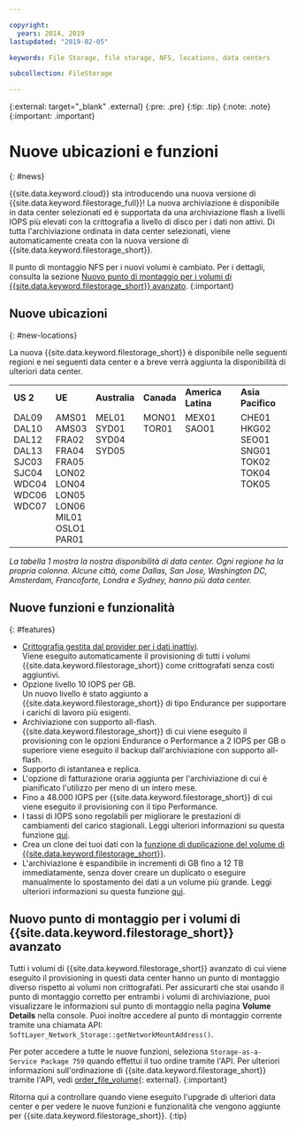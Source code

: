 ```yaml
---

copyright:
  years: 2014, 2019
lastupdated: "2019-02-05"

keywords: File Storage, file storage, NFS, locations, data centers

subcollection: FileStorage

---
```

{:external: target="_blank" .external}
{:pre: .pre}
{:tip: .tip}
{:note: .note}
{:important: .important}

# Nuove ubicazioni e funzioni
{: #news}

{{site.data.keyword.cloud}} sta introducendo una nuova versione di {{site.data.keyword.filestorage_full}}! La nuova archiviazione è disponibile in data center selezionati ed è supportata da una archiviazione flash a livelli IOPS più elevati con la crittografia a livello di disco per i dati non attivi. Di tutta l'archiviazione ordinata in data center selezionati, viene automaticamente creata con la nuova versione di {{site.data.keyword.filestorage_short}}.

Il punto di montaggio NFS per i nuovi volumi è cambiato. Per i dettagli, consulta la sezione [Nuovo punto di montaggio per i volumi di {{site.data.keyword.filestorage_short}} avanzato](#new-mount-point-for-enhanced-file-storage-volumes).
{:important}

## Nuove ubicazioni
{: #new-locations}

La nuova {{site.data.keyword.filestorage_short}} è disponibile nelle seguenti regioni e nei seguenti data center e a breve verrà aggiunta la disponibilità di ulteriori data center.

<table role="presentation">
  <tr>
    <td><strong>US 2</strong></td>
    <td><strong>UE</strong></td>
    <td><strong>Australia</strong></td>
    <td><strong>Canada</strong></td>
    <td><strong>America Latina</strong></td>
    <td><strong>Asia Pacifico</strong></td>
  </tr>
  <tr>
    <td>DAL09<br />
	DAL10<br />
	DAL12<br />
	DAL13<br />
	SJC03<br />
        SJC04<br />
	WDC04<br />
	WDC06<br />
	WDC07<br />
	<br /><br /><br />
    </td>
    <td>AMS01<br />
        AMS03<br />
	FRA02<br />
	FRA04<br />
	FRA05<br />
	LON02<br />
	LON04<br />
	LON05<br />
	LON06<br />
	MIL01<br />
	OSLO1<br />
	PAR01<br />
    </td>
    <td>MEL01<br />
        SYD01<br />
        SYD04<br />
        SYD05<br /><br /><br /><br /><br /><br /><br /><br /><br />
    </td>
    <td>MON01<br />
        TOR01<br />
	<br /><br /><br /><br /><br /><br /><br /><br /><br /><br />
    </td>
    <td>MEX01<br />
        SAO01<br />
	<br /><br /><br /><br /><br /><br /><br /><br /><br /><br />
    </td>
    <td>CHE01<br />
        HKG02<br />
	SEO01<br />
	SNG01<br />
        TOK02<br />
	TOK04<br />
	TOK05<br />
	<br /><br /><br /><br /><br />
    </td>
  </tr>
</table>

*La tabella 1 mostra la nostra disponibilità di data center. Ogni regione ha la propria colonna. Alcune città, come Dallas, San Jose, Washington DC, Amsterdam, Francoforte, Londra e Sydney, hanno più data center.*

## Nuove funzioni e funzionalità
{: #features}

- [Crittografia gestita dal provider per i dati inattivi](/docs/infrastructure/FileStorage?topic=FileStorage-encryption). <br/> Viene eseguito automaticamente il provisioning di tutti i volumi {{site.data.keyword.filestorage_short}} come crittografati senza costi aggiuntivi.
- Opzione livello 10 IOPS per GB. <br/> Un nuovo livello è stato aggiunto a {{site.data.keyword.filestorage_short}} di tipo Endurance per supportare i carichi di lavoro più esigenti.
- Archiviazione con supporto all-flash. <br/> {{site.data.keyword.filestorage_short}} di cui viene eseguito il provisioning con le opzioni Endurance o Performance a 2 IOPS per GB o superiore viene eseguito il backup dall'archiviazione con supporto all-flash.
- Supporto di istantanea e replica.
- L'opzione di fatturazione oraria aggiunta per l'archiviazione di cui è pianificato l'utilizzo per meno di un intero mese.
- Fino a 48.000 IOPS per {{site.data.keyword.filestorage_short}} di cui viene eseguito il provisioning con il tipo Performance.
- I tassi di IOPS sono regolabili per migliorare le prestazioni di cambiamenti del carico stagionali. Leggi ulteriori informazioni su questa funzione [qui](/docs/infrastructure/FileStorage?topic=FileStorage-adjustingIOPS).
- Crea un clone dei tuoi dati con la [funzione di duplicazione del volume di {{site.data.keyword.filestorage_short}}](/docs/infrastructure/FileStorage?topic=FileStorage-duplicatevolume).
- L'archiviazione è espandibile in incrementi di GB fino a 12 TB immediatamente, senza dover creare un duplicato o eseguire manualmente lo spostamento dei dati a un volume più grande. Leggi ulteriori informazioni su questa funzione [qui](/docs/infrastructure/FileStorage?topic=FileStorage-expandCapacity).

## Nuovo punto di montaggio per i volumi di {{site.data.keyword.filestorage_short}} avanzato

Tutti i volumi di {{site.data.keyword.filestorage_short}} avanzato di cui viene eseguito il provisioning in questi data center hanno un punto di montaggio diverso rispetto ai volumi non crittografati. Per assicurarti che stai usando il punto di montaggio corretto per entrambi i volumi di archiviazione, puoi visualizzare le informazioni sul punto di montaggio nella pagina **Volume Details** nella console. Puoi inoltre accedere al punto di montaggio corrente tramite una chiamata API: `SoftLayer_Network_Storage::getNetworkMountAddress()`.

Per poter accedere a tutte le nuove funzioni, seleziona `Storage-as-a-Service Package 759` quando effettui il tuo ordine tramite l'API. Per ulteriori informazioni sull'ordinazione di {{site.data.keyword.filestorage_short}} tramite l'API, vedi [order_file_volume](https://softlayer-python.readthedocs.io/en/latest/api/managers/file/#SoftLayer.managers.file.FileStorageManager.order_file_volume){: external}.
{:important}

Ritorna qui a controllare quando viene eseguito l'upgrade di ulteriori data center e per vedere le nuove funzioni e funzionalità che vengono aggiunte per {{site.data.keyword.filestorage_short}}.
{:tip}
